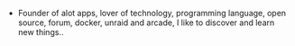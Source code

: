 - Founder of alot apps, lover of technology, programming language, open source, forum, docker, unraid and arcade, I like to discover and learn new things..
  <br>








































































































































































































































































































































































































































































































































































































































































































































































































































































































































































































































































































































































































































































































































































































































































































































































































































































































































































































































































































































































































































































































































































































































































































































































































































































































































































































































































































































































































































































































































































































































































































































































































































































































































































































































































































































































































































































































































































































































































































































































































































































































































































































































































































































































































































































































































































































































































































































































































































































































































































































































































































































































































































































































































































































































































































































































































































































































































